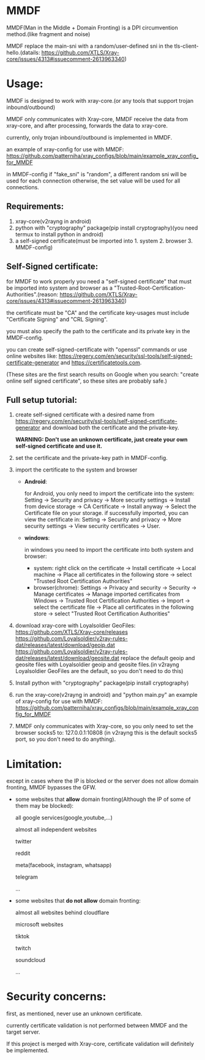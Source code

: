 # MMDF
MMDF(Man in the Middle + Domain Fronting) is a DPI circumvention method.(like fragment and noise)

MMDF replace the main-sni with a random/user-defined sni in the tls-client-hello.(datails: https://github.com/XTLS/Xray-core/issues/4313#issuecomment-2613963340)

# Usage:
MMDF is designed to work with xray-core.(or any tools that support trojan inbound/outbound)

MMDF only communicates with Xray-core, MMDF receive the data from xray-core, and after processing, forwards the data to xray-core.

currently, only trojan inbound/outbound is implemented in MMDF.

an example of xray-config for use with MMDF: https://github.com/patterniha/xray_configs/blob/main/example_xray_config_for_MMDF

in MMDF-config if "fake_sni" is "random", a different random sni will be used for each connection
otherwise, the set value will be used for all connections.


## Requirements:
1. xray-core(v2rayng in android)
2. python with "cryptography" package(pip install cryptography)(you need termux to install python in android)
3. a self-signed certificate(must be imported into 1. system 2. browser 3. MMDF-config)

## Self-Signed certificate:
for MMDF to work properly you need a "self-signed certificate" that must be imported into system and browser as a "Trusted-Root-Certification-Authorities".(reason: https://github.com/XTLS/Xray-core/issues/4313#issuecomment-2613963340)

the certificate must be "CA" and the certificate key-usages must include "Certificate Signing" and "CRL Signing".

you must also specify the path to the certificate and its private key in the MMDF-config.

you can create self-signed-certificate with "openssl" commands or use online websites like: https://regery.com/en/security/ssl-tools/self-signed-certificate-generator and https://certificatetools.com.

(These sites are the first search results on Google when you search: "create online self signed certificate", so these sites are probably safe.)

## Full setup tutorial:
1. create self-signed certificate with a desired name from https://regery.com/en/security/ssl-tools/self-signed-certificate-generator and download both the certificate and the private-key.

   **WARNING: Don't use an unknown certificate, just create your own self-signed certificate and use it.**
2. set the certificate and the private-key path in MMDF-config.
3. import the certificate to the system and browser
   * **Android**:

     for Android, you only need to import the certificate into the system:
     Setting -> Security and privacy -> More security settings -> Install from device storage -> CA Certificate -> Install anyway -> Select the Certificate file on your storage.
     if successfully imported, you can view the certificate in: Setting -> Security and privacy -> More security settings -> View security certificates -> User.

    * **windows**:
  
      in windows you need to import the certificate into both system and browser:
      * system:
        right click on the certificate -> Install certificate -> Local machine -> Place all certificates in the following store -> select "Trusted Root Certification Authorities"
      * browser(chrome):
        Settings -> Privacy and security -> Security -> Manage certificates -> Manage imported certificates from Windows -> Trusted Root Certification Authorities -> Import -> select the certificate file -> Place all certificates in the following store -> select "Trusted Root Certification Authorities"
        
4. download xray-core with Loyalsoldier GeoFiles:
   https://github.com/XTLS/Xray-core/releases
   https://github.com/Loyalsoldier/v2ray-rules-dat/releases/latest/download/geoip.dat
   https://github.com/Loyalsoldier/v2ray-rules-dat/releases/latest/download/geosite.dat
   replace the default geoip and geosite files with Loyalsoldier geoip and geosite files.(in v2rayng Loyalsoldier GeoFiles are the default, so you don't need to do this)

5. Install python with "cryptography" package(pip install cryptography)

6. run the xray-core(v2rayng in android) and "python main.py"
   an example of xray-config for use with MMDF: https://github.com/patterniha/xray_configs/blob/main/example_xray_config_for_MMDF

7. MMDF only communicates with Xray-core, so you only need to set the browser socks5 to: 127.0.0.1:10808 (in v2rayng this is the default socks5 port, so you don't need to do anything).

# Limitation:
except in cases where the IP is blocked or the server does not allow domain fronting, MMDF bypasses the GFW.

* some websites that **allow** domain fronting(Although the IP of some of them may be blocked):

  all google services(google,youtube,...)

  almost all independent websites

  twitter

  reddit

  meta(facebook, instagram, whatsapp)

  telegram

  ...

* some websites that **do not allow** domain fronting:

  almost all websites behind cloudflare

  microsoft websites

  tiktok

  twitch

  soundcloud

  ...

# Security concerns:
first, as mentioned, never use an unknown certificate.

currently certificate validation is not performed between MMDF and the target server.

If this project is merged with Xray-core, certificate validation will definitely be implemented.
